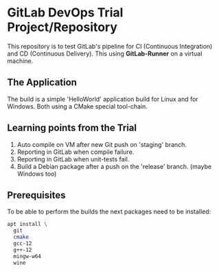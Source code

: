 # GitLab DevOps Trial Project/Repository

This repository is to test GitLab's pipeline for CI (Continuous Integration) and CD (Continuous Delivery).
This using **GitLab-Runner** on a virtual machine.

## The Application

The build is a simple 'HelloWorld' application build for Linux and for Windows.
Both using a CMake special tool-chain.

## Learning points from the Trial

1. Auto compile on VM after new Git push on 'staging' branch.
2. Reporting in GitLab when compile failure. 
3. Reporting in GitLab when unit-tests fail.
4. Build a Debian package after a push on the 'release' branch. (maybe Windows too)

## Prerequisites

To be able to perform the builds the next packages need to be installed: 

```bash
apt install \
  git
  cmake
  gcc-12
  g++-12
  mingw-w64
  wine
```